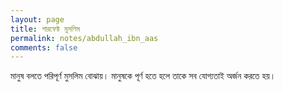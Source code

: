 ```yaml
---
layout: page
title: পারফেক্ট মুসলিম 
permalink: notes/abdullah_ibn_aas
comments: false
---
```


মানুষ বলতে পরিপূর্ণ মুসলিম বোঝায়। মানুষকে পূর্ণ হতে হলে তাকে সব যোগ্যতাই অর্জন করতে হয়। 